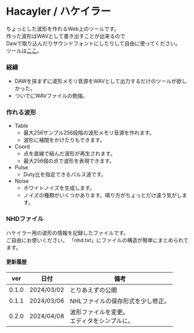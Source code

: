# Hacayler / ハケイラー
ちょっとした波形を作れるWeb上のツールです。<br>
作った波形はWAVとして書き出すことが出来るので<br>
Dawで取り込んだりサウンドフォントにしたりして自由に使ってください。<br>
ツールは[ここ](https://0x41n.github.io/Hacayler/)。
### 経緯
* DAWを挟まずに波形メモリ音源をWAVとして出力するだけのツールが欲しかった。<br>
* ついでにWAVファイルの勉強。
### 作れる波形
* Table
  * 最大256サンプル256段階の波形メモリ音源を作れます。
  * 波形に補間をかけたりもできます。
* Coord
  * 点を直線で結んだ波形が再生されます。
  * 最大256個の点で波形を表現できます。
* Pulse
  * Duty比を指定できるパルス波です。
* Noise
  * ホワイトノイズを生成します。
  * ノイズの種類がいくつかあります。鳴り方がちょっとだけ違う気がします。
### NHDファイル
ハケイラー用の波形の情報を記録したファイルです。<br>
ご自由にお使いください。
「nhd.txt」にファイルの構造が簡単にまとめられてます。
<br>
#### 更新履歴
| ver | 日付 | 備考 |
| :---: | ---- | ---- |
| 0.1.0 | 2024/03/02 | とりあえずの公開 |
| 0.1.1 | 2024/03/06 | NHLファイルの保存形式を少し修正。 |
| 0.2.0 | 2024/04/08 | 波形ファイルを変更。<br>エディタをシンプルに。 |
